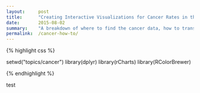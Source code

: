 ```yaml
---
layout:     post
title:      "Creating Interactive Visualizations for Cancer Rates in the US with R and rCharts"
date:       2015-08-02
summary:    "A breakdown of where to find the cancer data, how to transform it into an applicable format, and how to create and customize interactive visualizations that can be easily shared."
permalink:  /cancer-how-to/
---
```


{% highlight css %}

setwd("topics/cancer")
library(dplyr)
library(rCharts)
library(RColorBrewer)


{% endhighlight %}

test

